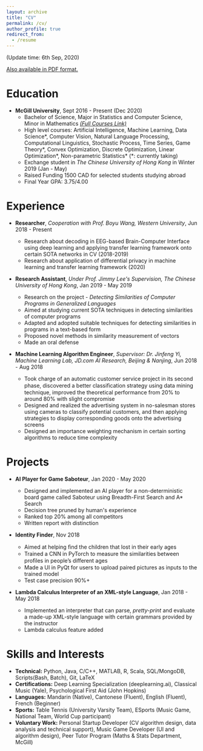 ```yaml
---
layout: archive
title: "CV"
permalink: /cv/
author_profile: true
redirect_from:
  - /resume
---
```

(Update time: 6th Sep, 2020)

[Also available in PDF format.](https://macaoleaf.github.io/files/CV20200906.pdf)

Education
======
* **McGill University**, Sept 2016 - Present (Dec 2020)
  * Bachelor of Science, Major in Statistics and Computer Science, Minor in Mathematics [_(Full Courses Link)_](https://www.macaoleaf.com/courses)
  * High level courses: Artificial Intelligence, Machine Learning, Data Science\*, Computer Vision, Natural Language Processing, Computational Linguistics, Stochastic Process, Time Series, Game Theory\*, Convex Optimization, Discrete Optimization, Linear Optimization\*, Non-parametric Statistics\* (\*: currently taking)
  * Exchange student in _The Chinese University of Hong Kong_ in Winter 2019 (Jan - May)
  * Raised Funding 1500 CAD for selected students studying abroad
  * Final Year GPA: 3.75/4.00

Experience
======
* **Researcher**, _Cooperation with Prof. Boyu Wang, Western University_, Jun 2018 - Present
  * Research about decoding in EEG-based Brain-Computer Interface using deep learning and applying transfer learning framework onto certain SOTA networks in CV (2018-2019)
  * Research about application of differential privacy in machine learning and transfer learning framework (2020)

* **Research Assistant**, _Under Prof. Jimmy Lee's Supervision, The Chinese University of Hong Kong_, Jan 2019 - May 2019
  * Research on the project - _Detecting Similarities of Computer Programs in Generalized Languages_
  * Aimed at studying current SOTA techniques in detecting similarities of computer programs
  * Adapted and adopted suitable techniques for detecting similarities in programs in a text-based form
  * Proposed novel methods in similarity measurement of vectors
  * Made an oral defense

* **Machine Learning Algorithm Engineer**, _Supervisor: Dr. Jinfeng Yi, Machine Learning Lab, JD.com AI Research, Beijing \& Nanjing_, Jun 2018 - Aug 2018
  * Took charge of an automatic customer service project in its second phase, discovered a better classiﬁcation strategy using data mining technique, improved the theoretical performance from 20% to around 80% with slight compromise
  * Designed and realized the advertising system in no-salesman stores using cameras to classify potential customers, and then applying strategies to display corresponding goods onto the advertising screens
  * Designed an importance weighting mechanism in certain sorting algorithms to reduce time complexity

Projects
======
  * **AI Player for Game Saboteur**, Jan 2020 - May 2020
    * Designed and implemented an AI player for a non-deterministic board game called Saboteur using Breadth-First Search and A\* Search
    * Decision tree pruned by human's experience
    * Ranked top 20% among all competitors
    * Written report with distinction

  * **Identity Finder**, Nov 2018
    * Aimed at helping ﬁnd the children that lost in their early ages
    * Trained a CNN in PyTorch to measure the similarities between proﬁles in people’s diﬀerent ages
    * Made a UI in PyQt for users to upload paired pictures as inputs to the trained model
    * Test case precision 90%+

  * **Lambda Calculus Interpreter of an XML-style Language**, Jan 2018 - May 2018
    * Implemented an interpreter that can parse, _pretty-print_ and evaluate a made-up XML-style language with certain grammars provided by the instructor
    * Lambda calculus feature added

Skills and Interests
======
* **Technical:** Python, Java, C/C++, MATLAB, R, Scala, SQL/MongoDB, Scripts(Bash, Batch), Git, LaTeX
* **Certifications:** Deep Learning Specialization (deeplearning.ai), Classical Music (Yale), Psychological First Aid (John Hopkins)
* **Languages:** Mandarin (Native), Cantonese (Fluent), English (Fluent), French (Beginner)
* **Sports:** Table Tennis (University Varsity Team), ESports (Music Game, National Team, World Cup participant)
* **Voluntary Work:** Personal Startup Developer (CV algorithm design, data analysis and technical support), Music Game Developer (UI and algorithm design), Peer Tutor Program (Maths & Stats Department, McGill)

